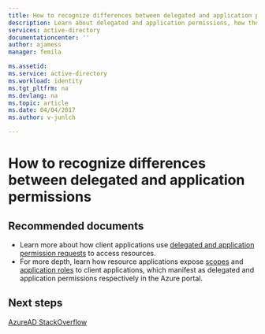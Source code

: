 ```yaml
---
title: How to recognize differences between delegated and application permissions | Microsoft Docs
description: Learn about delegated and application permissions, how they are used by clients and exposed by resources for applications you are developing with Azure AD
services: active-directory
documentationcenter: ''
author: ajamess
manager: femila

ms.assetid: 
ms.service: active-directory
ms.workload: identity
ms.tgt_pltfrm: na
ms.devlang: na
ms.topic: article
ms.date: 04/04/2017
ms.author: v-junlch

---
```


# How to recognize differences between delegated and application permissions

## Recommended documents

- Learn more about how client applications use [delegated and application permission requests](develop/active-directory-dev-glossary.md#permissions) to access resources.
- For more depth, learn how resource applications expose [scopes](develop/active-directory-dev-glossary.md#scopes) and [application roles](develop/active-directory-dev-glossary.md#roles) to client applications, which manifest as delegated and application permissions respectively in the Azure portal. 

## Next steps
[AzureAD StackOverflow](http://stackoverflow.com/questions/tagged/azure-active-directory)

